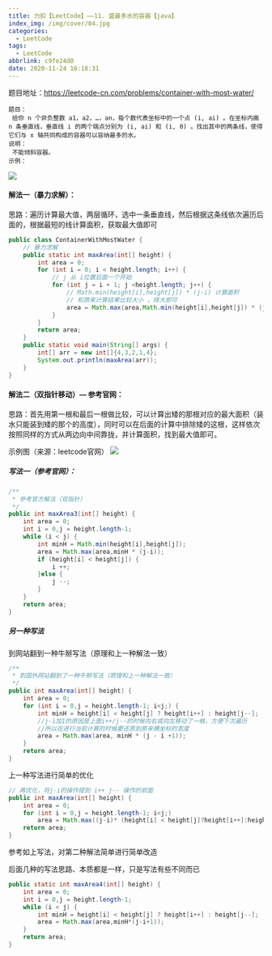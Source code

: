 ```yaml
---
title: 力扣【LeetCode】——11. 盛最多水的容器【java】
index_img: /img/cover/04.jpg
categories:
  - LeetCode
tags:
  - LeetCode
abbrlink: c9fe24d0
date: 2020-11-24 16:18:31
---
```


题目地址：https://leetcode-cn.com/problems/container-with-most-water/

```text
题目：
 给你 n 个非负整数 a1，a2，…，an，每个数代表坐标中的一个点 (i, ai) 。在坐标内画 n 条垂直线，垂直线 i 的两个端点分别为 (i, ai) 和 (i, 0) 。找出其中的两条线，使得它们与 x 轴共同构成的容器可以容纳最多的水。
说明：
 不能倾斜容器。
示例：
```
![](1.png)

#### 解法一（暴力求解）：
思路：遍历计算最大值，两层循环，选中一条垂直线，然后根据这条线依次遍历后面的，根据最短的线计算面积，获取最大值即可

```java
public class ContainerWithMostWater {
    // 暴力求解
    public static int maxArea(int[] height) {
        int area = 0;
        for (int i = 0; i < height.length; i++) {
            // j 从 i位置后面一个开始
            for (int j = i + 1; j <height.length; j++) {
            	// Math.min(height[i],height[j]) * (j-i) 计算面积
            	// 和原来计算结果比较大小 ，择大即可
                area = Math.max(area,Math.min(height[i],height[j]) * (j-i));
            }
        }
        return area;
    }
    public static void main(String[] args) {
        int[] arr = new int[]{4,3,2,1,4};
        System.out.println(maxArea(arr));
    }
}
```

#### 解法二（双指针移动）— 参考官网：
思路：首先用第一根和最后一根做比较，可以计算出矮的那根对应的最大面积（装水只能装到矮的那个的高度），同时可以在后面的计算中排除矮的这根，这样依次按照同样的方式从两边向中间靠拢，并计算面积，找到最大值即可。

示例图（来源：leetcode官网）
![](2.gif)

##### 写法一（参考官网）：
```java
/**
 * 参考官方解法（双指针）
 */
public int maxArea3(int[] height) {
    int area = 0;
    int i = 0,j = height.length-1;
    while (i < j) {
        int minH = Math.min(height[i],height[j]);
        area = Math.max(area,minH * (j-i));
        if (height[i] < height[j]) {
            i ++;
        }else {
            j --;
        }
    }
    return area;
}
```
##### 另一种写法

到网站翻到一种牛掰写法（原理和上一种解法一致）

```java
/**
 * 到国外网站翻到了一种牛掰写法（原理和上一种解法一致）
 */   
public int maxArea(int[] height) {
    int area = 0;
    for (int i = 0,j = height.length-1; i<j;) {
        int minH = height[i] < height[j] ? height[i++] : height[j--];
        //j-i加1的原因是上面i++/j--的时候向右或向左移动了一格，方便下次遍历
        //所以在进行当前计算的时候要还原到原来横坐标的宽度
        area = Math.max(area, minH * (j - i +1));
    }
    return area;
}
```
上一种写法进行简单的优化
```java
// 再优化，将j-i的操作提到 i++ j-- 操作的前面
public int maxArea(int[] height) {
    int area = 0;
    for (int i = 0,j = height.length-1; i<j;)
        area = Math.max((j-i)* (height[i] < height[j]?height[i++]:height[j--]),area);
    return area;
}
```
参考如上写法，对第二种解法简单进行简单改造

后面几种的写法思路、本质都是一样，只是写法有些不同而已

```java
public static int maxArea4(int[] height) {
    int area = 0;
    int i = 0,j = height.length-1;
    while (i < j) {
        int minH = height[i] < height[j] ? height[i++] : height[j--];
        area = Math.max(area,minH*(j-i+1));
    }
    return area;
}
```
